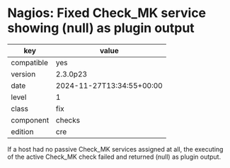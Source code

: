 [//]: # (werk v2)
# Nagios: Fixed Check_MK service showing (null) as plugin output

key        | value
---------- | ---
compatible | yes
version    | 2.3.0p23
date       | 2024-11-27T13:34:55+00:00
level      | 1
class      | fix
component  | checks
edition    | cre

If a host had no passive Check_MK services assigned at all, the executing of the active Check_MK check failed and returned (null) as plugin output.
